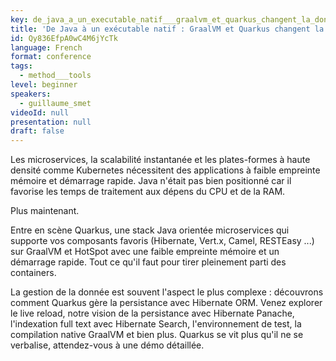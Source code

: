 ```yaml
---
key: de_java_a_un_executable_natif___graalvm_et_quarkus_changent_la_donne
title: 'De Java à un exécutable natif : GraalVM et Quarkus changent la donne'
id: Qy836EfpA0wC4M6jYcTk
language: French
format: conference
tags:
  - method___tools
level: beginner
speakers:
  - guillaume_smet
videoId: null
presentation: null
draft: false
---
```

Les microservices, la scalabilité instantanée et les plates-formes à haute densité comme Kubernetes nécessitent des applications à faible empreinte mémoire et démarrage rapide. Java n'était pas bien positionné car il favorise les temps de traitement aux dépens du CPU et de la RAM.

Plus maintenant.

Entre en scène Quarkus, une stack Java orientée microservices qui supporte vos composants favoris (Hibernate, Vert.x, Camel, RESTEasy ...) sur GraalVM et HotSpot avec une faible empreinte mémoire et un démarrage rapide. Tout ce qu'il faut pour tirer pleinement parti des containers.

La gestion de la donnée est souvent l'aspect le plus complexe : découvrons comment Quarkus gère la persistance avec Hibernate ORM. Venez explorer le live reload, notre vision de la persistance avec Hibernate Panache, l'indexation full text avec Hibernate Search, l'environnement de test, la compilation native GraalVM et bien plus. Quarkus se vit plus qu'il ne se verbalise, attendez-vous à une démo détaillée.